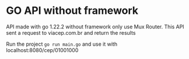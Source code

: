 # GO API without framework 

API made with go 1.22.2 without framework only use Mux Router.
This API sent a request to viacep.com.br and return the results

Run the project `go run main.go`  and use it with localhost:8080/cep/01001000
